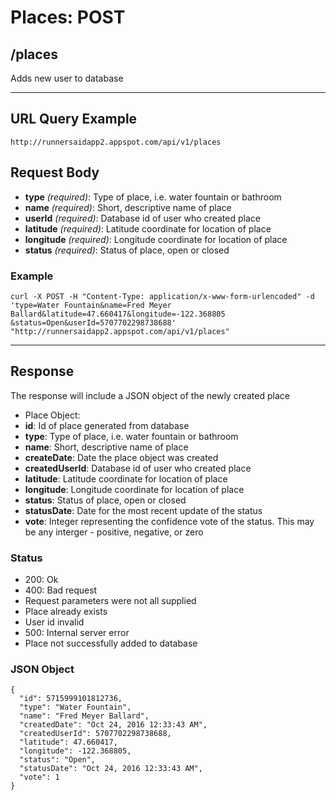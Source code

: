 # Places: POST

## /places

Adds new user to database

---

## URL Query Example

```
http://runnersaidapp2.appspot.com/api/v1/places
```

## Request Body

 - **type** *(required)*: Type of place, i.e. water fountain or bathroom
 - **name** *(required)*: Short, descriptive name of place
 - **userId** *(required)*: Database id of user who created place
 - **latitude** *(required)*: Latitude coordinate for location of place
 - **longitude** *(required)*: Longitude coordinate for location of place
 - **status** *(required)*: Status of place, open or closed


### Example

```
curl -X POST -H "Content-Type: application/x-www-form-urlencoded" -d 
'type=Water Fountain&name=Fred Meyer Ballard&latitude=47.660417&longitude=-122.368805
&status=Open&userId=5707702298738688' "http://runnersaidapp2.appspot.com/api/v1/places"
```

---

## Response

The response will include a JSON object of the newly created place

- Place Object:
 - **id**: Id of place generated from database
 - **type**: Type of place, i.e. water fountain or bathroom
 - **name**: Short, descriptive name of place
 - **createDate**: Date the place object was created
 - **createdUserId**: Database id of user who created place
 - **latitude**: Latitude coordinate for location of place
 - **longitude**: Longitude coordinate for location of place
 - **status**: Status of place, open or closed
 - **statusDate**: Date for the most recent update of the status
 - **vote**: Integer representing the confidence vote of the status. This may be any interger - positive, negative, or zero

### Status
- 200: Ok
- 400: Bad request
 - Request parameters were not all supplied
 - Place already exists
 - User id invalid
- 500: Internal server error
 - Place not successfully added to database


### JSON Object

```
{
  "id": 5715999101812736,
  "type": "Water Fountain",
  "name": "Fred Meyer Ballard",
  "createdDate": "Oct 24, 2016 12:33:43 AM",
  "createdUserId": 5707702298738688,
  "latitude": 47.660417,
  "longitude": -122.368805,
  "status": "Open",
  "statusDate": "Oct 24, 2016 12:33:43 AM",
  "vote": 1
}
```